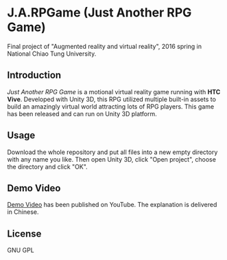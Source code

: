 # J.A.RPGame (Just Another RPG Game)
Final project of "Augmented reality and virtual reality", 2016 spring in National Chiao Tung University.

## Introduction
*Just Another RPG Game* is a motional virtual reality game running with **HTC Vive**. Developed with Unity 3D, this RPG utilized multiple built-in assets to build an amazingly virtual world attracting lots of RPG players. This game has been released and can run on Unity 3D platform.

## Usage
Download the whole repository and put all files into a new empty directory with any name you like. Then open Unity 3D, click "Open project", choose the directory and click "OK".

## Demo Video
[Demo Video](https://www.youtube.com/watch?v=IZy2MGvc678) has been published on YouTube. The explanation is delivered in Chinese.

## License
GNU GPL
